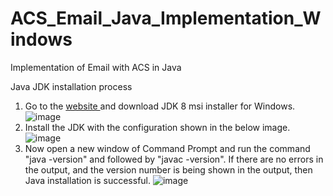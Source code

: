 # ACS_Email_Java_Implementation_Windows
Implementation of Email with ACS in Java

Java JDK installation process

1. Go to the <a href = "https://adoptium.net/temurin/releases/?version=8"> website </a> and download JDK 8 msi installer for Windows.
![image](https://user-images.githubusercontent.com/116783776/200309166-0c12a701-5eec-419a-92f3-015593aaf9e0.png)
2. Install the JDK with the configuration shown in the below image.
![image](https://user-images.githubusercontent.com/116783776/200309503-f4040ded-c34a-4125-ba78-fc615a908695.png)
3. Now open a new window of Command Prompt and run the command "java -version" and followed by "javac -version". If there are no errors in the output, and the version number is being shown in the output, then Java installation is successful. 
![image](https://user-images.githubusercontent.com/116783776/200311132-950ff90d-7fdd-41d7-ac65-02b8e54bd5ad.png)
